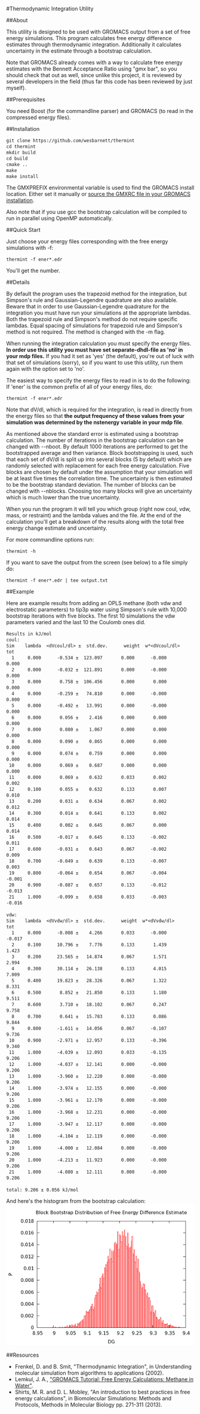 #Thermodynamic Integration Utility

##About

This utility is designed to be used with GROMACS output from a set of free
energy simulations. This program calculates free energy difference estimates
through thermodynamic integration. Additionally it calculates uncertainty in the
estimate through a bootstrap calculation.

Note that GROMACS already comes with a way to calculate free energy estimates
with the Bennett Acceptance Ratio using "gmx bar", so you should check that out
as well, since unlike this project, it is reviewed by several developers in the
field (thus far this code has been reviewed by just myself).

##Prerequisites

You need Boost (for the commandline parser) and GROMACS (to read in the
compressed energy files).

##Installation

    git clone https://github.com/wesbarnett/thermint
    cd thermint 
    mkdir build
    cd build
    cmake ..
    make
    make install

The GMXPREFIX environmental variable is used to find the GROMACS install
location. Either set it manually or [source the GMXRC file in your GROMACS
installation](http://www.gromacs.org/Documentation/Installation_Instructions#Getting_access_to_GROMACS_after_installation).

Also note that if you use gcc the bootstrap calculation will be compiled to run
in parallel using OpenMP automatically.

##Quick Start

Just choose your energy files corresponding with the free energy simulations with -f:

    thermint -f ener*.edr

You'll get the number.

##Details

By default the program uses the trapezoid method for the integration, but
Simpson's rule and Gaussian-Legendre quadrature are also available. Beware that
in order to use Gaussian-Legendre quadrature for the integration you must have
run your simulations at the appropriate lambdas. Both the trapezoid rule and
Simpson's method do not require specific lambdas. Equal spacing of simulations
for trapezoid rule and Simpson's method is not required. The method is changed
with the -m flag.

When running the integration calculation you must specify the energy files. **In
order use this utility you must have set separate-dhdl-file as 'no' in your mdp
files.**  If you had it set as 'yes' (the default), you're out of luck with that
set of simulations (sorry), so if you want to use this utility, run them again
with the option set to 'no'.

The easiest way to specify the energy files to read in is to do the
following: If 'ener' is the common prefix of all of your energy files, do:

    thermint -f ener*.edr
            
Note that dV/dl, which is required for the integration, is read in directly from
the energy files so that **the output frequency of these values from your
simulation was determined by the nstenergy variable in your mdp file**.

As mentioned above the standard error is estimated using a bootstrap
calculation. The number of iterations in the bootstrap calculation can be
changed with --nboot. By default 1000 iterations are performed to get the
bootstrapped average and then variance. Block bootstrapping is used, such that
each set of dV/dl is split up into several blocks (5 by default) which are
randomly selected with replacement for each free energy calculation. Five blocks
are chosen by default under the assumption that your simulation will be at least
five times the correlation time. The uncertainty is then estimated to be the
bootstrap standard deviation. The number of blocks can be changed with
--nblocks. Choosing too many blocks will give an uncertainty which is much lower
than the true uncertainty.

When you run the program it will tell you which group (right now coul, vdw,
mass, or restraint) and the lambda values and the file. At the end of the
calculation you'll get a breakdown of the results along with the total free
energy change estimate and uncertainty.

For more commandline options run:

    thermint -h

If you want to save the output from the screen (see below) to a file simply do:

    thermint -f ener*.edr | tee output.txt

##Example

Here are example results from adding an OPLS methane (both vdw and electrostatic
parameters) to tip3p water using Simpson's rule with 10,000 bootstrap iterations
with five blocks. The first 10 simulations the vdw parameters varied and the
last 10 the Coulomb ones did.

````
Results in kJ/mol
coul:
Sim    lambda  <dVcoul/dl> ±  std.dev.      weight  w*<dVcoul/dl>      tot
  1     0.000      -0.534 ±  123.097       0.000      -0.000       0.000
  2     0.000      -0.032 ±  121.891       0.000      -0.000       0.000
  3     0.000       0.758 ±  106.456       0.000       0.000       0.000
  4     0.000      -0.259 ±   74.810       0.000      -0.000       0.000
  5     0.000      -0.492 ±   13.991       0.000      -0.000       0.000
  6     0.000       0.056 ±    2.416       0.000       0.000       0.000
  7     0.000       0.080 ±    1.067       0.000       0.000       0.000
  8     0.000       0.090 ±    0.865       0.000       0.000       0.000
  9     0.000       0.074 ±    0.759       0.000       0.000       0.000
 10     0.000       0.069 ±    0.687       0.000       0.000       0.000
 11     0.000       0.069 ±    0.632       0.033       0.002       0.002
 12     0.100       0.055 ±    0.632       0.133       0.007       0.010
 13     0.200       0.031 ±    0.634       0.067       0.002       0.012
 14     0.300       0.014 ±    0.641       0.133       0.002       0.014
 15     0.400       0.002 ±    0.645       0.067       0.000       0.014
 16     0.500      -0.017 ±    0.645       0.133      -0.002       0.011
 17     0.600      -0.031 ±    0.643       0.067      -0.002       0.009
 18     0.700      -0.049 ±    0.639       0.133      -0.007       0.003
 19     0.800      -0.064 ±    0.654       0.067      -0.004      -0.001
 20     0.900      -0.087 ±    0.657       0.133      -0.012      -0.013
 21     1.000      -0.099 ±    0.658       0.033      -0.003      -0.016

vdw:
Sim    lambda  <dVvdw/dl> ±  std.dev.      weight  w*<dVvdw/dl>      tot
  1     0.000      -0.008 ±    4.266       0.033      -0.000      -0.017
  2     0.100      10.796 ±    7.776       0.133       1.439       1.423
  3     0.200      23.565 ±   14.874       0.067       1.571       2.994
  4     0.300      30.114 ±   26.138       0.133       4.015       7.009
  5     0.400      19.823 ±   28.326       0.067       1.322       8.331
  6     0.500       8.852 ±   21.850       0.133       1.180       9.511
  7     0.600       3.710 ±   18.102       0.067       0.247       9.758
  8     0.700       0.641 ±   15.783       0.133       0.086       9.844
  9     0.800      -1.611 ±   14.056       0.067      -0.107       9.736
 10     0.900      -2.971 ±   12.957       0.133      -0.396       9.340
 11     1.000      -4.039 ±   12.093       0.033      -0.135       9.206
 12     1.000      -4.037 ±   12.141       0.000      -0.000       9.206
 13     1.000      -3.960 ±   12.220       0.000      -0.000       9.206
 14     1.000      -3.974 ±   12.155       0.000      -0.000       9.206
 15     1.000      -3.961 ±   12.170       0.000      -0.000       9.206
 16     1.000      -3.968 ±   12.231       0.000      -0.000       9.206
 17     1.000      -3.947 ±   12.117       0.000      -0.000       9.206
 18     1.000      -4.104 ±   12.119       0.000      -0.000       9.206
 19     1.000      -4.000 ±   12.084       0.000      -0.000       9.206
 20     1.000      -4.213 ±   11.923       0.000      -0.000       9.206
 21     1.000      -4.080 ±   12.111       0.000      -0.000       9.206

total: 9.206 ± 0.056 kJ/mol
````
And here's the histogram from the bootstrap calculation:
![Bootstrap distribution of free energy difference estimate](bootstrap.png)

##Resources

* Frenkel, D. and B. Smit, "Thermodynamic Integration", in Understanding molecular simulation from algorithms to
applications (2002).
* Lemkul, J. A., ["GROMACS Tutorial: Free Energy Calculations: Methane in
Water"](http://www.bevanlab.biochem.vt.edu/Pages/Personal/justin/gmx-tutorials/free_energy/index.html).
* Shirts, M. R. and D. L. Mobley, "An introduction to best practices in free energy
calculations", in Biomolecular Simulations: Methods and Protocols, Methods in
Molecular Biology pp. 271-311 (2013). 

